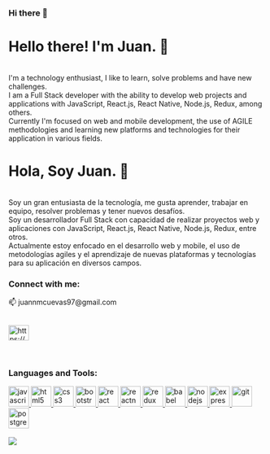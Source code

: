 ### Hi there 👋

<h1>Hello there! I'm Juan. 👋</h1><br/>
I'm a technology enthusiast, I like to learn, solve problems and have new challenges.<br/>
I am a Full Stack developer with the ability to develop web projects and applications with JavaScript, React.js, React Native, Node.js, Redux, among others.<br/>
Currently I'm focused on web and mobile development, the use of AGILE methodologies and learning new platforms and technologies for their application in various fields.<br/>
<!-- <b>Do you want to contact me?</b> <br/>
📫  juannmcuevas97@gmail.com <br/>
 -->

<h1>Hola, Soy Juan. 👋</h1><br/>
Soy un gran entusiasta de la tecnología, me gusta aprender, trabajar en equipo, resolver problemas y tener nuevos desafíos.<br/>
Soy un desarrollador Full Stack con capacidad de realizar proyectos web y aplicaciones con JavaScript, React.js, React Native, Node.js, Redux, entre otros.<br/>
Actualmente estoy enfocado en el desarrollo web y mobile, el uso de metodologías agiles y el aprendizaje de nuevas plataformas y tecnologías para su aplicación en diversos campos.
<br/>
<!-- <b>¿Quieres contactarme?</b> <br/>
📫  juannmcuevas97@gmail.com <br/>
<br/> -->

<h3 align="left">Connect with me:</h3>
📫  juannmcuevas97@gmail.com <br/>
<br/>
<p align="left">
<a href="https://www.linkedin.com/in/juan-m-cuevas/" target="_blank"><img align="center" src="https://cdn.jsdelivr.net/npm/simple-icons@3.0.1/icons/linkedin.svg" alt="https://www.linkedin.com/in/juan-m-cuevas/" height="30" width="40" /></a>
</p>
<br/>
<h3 align="left">Languages and Tools:</h3>
<p align="left">  <a href="https://developer.mozilla.org/en-US/docs/Web/JavaScript" target="_blank"> <img src="https://upload.wikimedia.org/wikipedia/commons/thumb/9/99/Unofficial_JavaScript_logo_2.svg/1024px-Unofficial_JavaScript_logo_2.svg.png" alt="javascript" width="40" height="40"/> </a> 
<a href="https://www.w3.org/html/" target="_blank"> <img src="https://upload.wikimedia.org/wikipedia/commons/thumb/3/38/HTML5_Badge.svg/600px-HTML5_Badge.svg.png" alt="html5" width="40" height="40"/> </a>
<a href="https://www.w3schools.com/css/" target="_blank"> <img src="https://cdn4.iconfinder.com/data/icons/social-media-logos-6/512/121-css3-512.png" alt="css3" width="40" height="40"/> </a> 
<a href="https://getbootstrap.com" target="_blank"> <img src="https://upload.wikimedia.org/wikipedia/commons/thumb/b/b2/Bootstrap_logo.svg/1024px-Bootstrap_logo.svg.png" alt="bootstrap" width="40" height="40"/> </a> 
<a href="https://reactjs.org/" target="_blank"> <img src="https://seeklogo.com/images/R/react-logo-7B3CE81517-seeklogo.com.png" alt="react" width="40" height="40"/> </a> 
<a href="https://reactnative.dev/" target="_blank"> <img src="https://reactnative.dev/img/header_logo.svg" alt="reactnative" width="40" height="40"/> </a> 
<a href="https://redux.js.org" target="_blank"> <img src="https://seeklogo.com/images/R/redux-logo-9CA6836C12-seeklogo.com.png" alt="redux" width="40" height="40"/> 
<a href="https://babeljs.io/" target="_blank"> <img src="https://www.vectorlogo.zone/logos/babeljs/babeljs-icon.svg" alt="babel" width="40" height="40"/> </a>
<a href="https://nodejs.org" target="_blank"> <img src="https://cdn.pixabay.com/photo/2015/04/23/17/41/node-js-736399_960_720.png" alt="nodejs" height="40"/> </a>
<a href="https://expressjs.com" target="_blank"> <img src="https://i.cloudup.com/zfY6lL7eFa-3000x3000.png" alt="express" height="40"/> </a> 
<a href="https://git-scm.com/" target="_blank"> <img src="https://www.vectorlogo.zone/logos/git-scm/git-scm-icon.svg" alt="git" width="40" height="40"/> </a> 
<a href="https://www.postgresql.org" target="_blank"> <img src="https://upload.wikimedia.org/wikipedia/commons/thumb/2/29/Postgresql_elephant.svg/1200px-Postgresql_elephant.svg.png" alt="postgresql" width="40" height="40"/> </a> 
 <br/>
<br/>
<img   src="https://www.goodcore.co.uk/blog/wp-content/uploads/2019/08/coding-vs-programming-2.jpg" />
